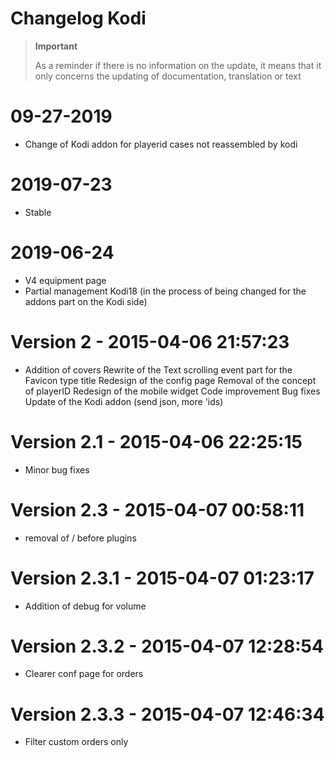 # Changelog Kodi

>**Important**
>
>As a reminder if there is no information on the update, it means that it only concerns the updating of documentation, translation or text

# 09-27-2019

- Change of Kodi addon for playerid cases not reassembled by kodi 

# 2019-07-23

- Stable

# 2019-06-24

- V4 equipment page
- Partial management Kodi18 (in the process of being changed for the addons part on the Kodi side)

# Version 2 - 2015-04-06 21:57:23

- Addition of covers Rewrite of the Text scrolling event part for the Favicon type title Redesign of the config page Removal of the concept of playerID Redesign of the mobile widget Code improvement Bug fixes Update of the Kodi addon (send json, more 'ids)

# Version 2.1 - 2015-04-06 22:25:15

- Minor bug fixes

# Version 2.3 - 2015-04-07 00:58:11

- removal of / before plugins

# Version 2.3.1 - 2015-04-07 01:23:17

- Addition of debug for volume

# Version 2.3.2 - 2015-04-07 12:28:54

- Clearer conf page for orders

# Version 2.3.3 - 2015-04-07 12:46:34

- Filter custom orders only
